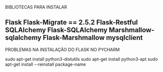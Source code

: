 BIBLIOTECAS PARA INSTALAR

Flask
Flask-Migrate == 2.5.2
Flask-Restful
SQLAlchemy
Flask-SQLAlchemy
Marshmallow-sqlalchemy
Flask-Marshmallow
mysqlclient
---------------------------------------------------------------------------------------------------------------------------------------------------------------

PROBLEMAS NA INSTALAÇÃO DO FLASK NO PYCHARM

sudo apt-get install python3-distutils
sudo apt-get install python3-apt
sudo apt-get install --reinstall package-name